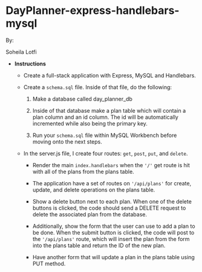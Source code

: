# DayPlanner-express-handlebars-mysql

By:

Soheila Lotfi

* **Instructions**

  * Create a full-stack application with Express, MySQL and Handlebars.

  * Create a `schema.sql` file. Inside of that file, do the following:

    1. Make a database called day_planner_db

    2. Inside of that database make a plan table which will contain a plan column and an id column. The id will be automatically incremented while also being the primary key.

    3. Run your `schema.sql` file within MySQL Workbench before moving onto the next steps.

  * In the server.js file, I create four routes: `get`, `post`, `put`, and `delete`.

    * Render the main `index.handlebars` when the `'/'` get route is hit with all of the plans from the plans table.

    * The application  have a set of routes on `'/api/plans'` for create, update, and delete operations on the plans table.

    * Show a delete button next to each plan. When one of the delete buttons is clicked, the code should send a DELETE request to  delete the associated plan from the database.

    * Additionally, show the form that the user can use to add a plan to be done.  When the submit button is clicked, the code will post to the `'/api/plans'` route, which will insert the plan from the form into the plans table and return the ID of the new plan.

    * Have another form that will update a plan in the plans table using PUT method.
